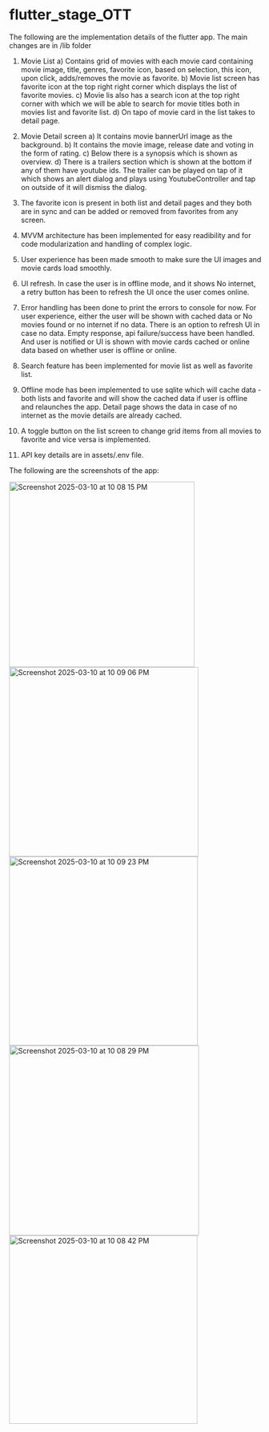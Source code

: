 # flutter_stage_OTT

The following are the implementation details of the flutter app. The main changes are in /lib folder

1) Movie List
    a) Contains grid of movies with each movie card containing movie image, title, genres, favorite icon, based on selection, this icon, upon click, adds/removes the movie as favorite.
    b) Movie list screen has favorite icon at the top right right corner which displays the list of favorite movies.
    c) Movie lis also has a search icon at the top right corner with which we will be able to search for movie titles both in movies list and favorite list.
    d) On tapo of movie card in the list takes to detail page.

2) Movie Detail screen
   a) It contains movie bannerUrl image as the background.
   b) It contains the movie image, release date and voting in the form of rating.
   c) Below there is a synopsis which is shown as overview.
   d) There is a trailers section which is shown at the bottom if any of them have youtube ids. The trailer can be played on tap of it which shows an alert dialog and plays using YoutubeController and tap on outside of it will dismiss the dialog.

3) The favorite icon is present in both list and detail pages and they both are in sync and can be added or removed from favorites from any screen.

4) MVVM architecture has been implemented for easy readibility and for code modularization and handling of complex logic.

5) User experience has been made smooth to  make sure the UI images and movie cards load smoothly.

6) UI refresh. In case the user is in offline mode, and it shows No internet, a retry button has been to refresh the UI once the user comes online. 

7) Error handling has been done to print the errors to console for now. For user experience, either the user will be shown with cached data or No movies found or no internet if no data. There is an option to refresh UI in case no data. Empty response, api failure/success have been handled. And user is notified or UI is shown with movie cards cached or online data based on whether user is offline or online.

8) Search feature has been implemented for movie list as well as favorite list.

9) Offline mode has been implemented to use sqlite which will cache data - both lists and favorite and will show the cached data if user is offline and relaunches the app. Detail page shows the data in case of no internet as the movie details are already cached.

10) A toggle button on the list screen to change grid items from all movies to favorite and  vice versa is implemented.

11) API key details are in assets/.env file.


The following are the screenshots of the app:

<img width="370" alt="Screenshot 2025-03-10 at 10 08 15 PM" src="https://github.com/user-attachments/assets/7943bc3a-4df5-446d-b185-0bec21480534" />
<img width="378" alt="Screenshot 2025-03-10 at 10 09 06 PM" src="https://github.com/user-attachments/assets/36986676-90e9-4cda-9c5f-10ec2df1cbd0" />
<img width="377" alt="Screenshot 2025-03-10 at 10 09 23 PM" src="https://github.com/user-attachments/assets/8435275c-0d5b-4abc-b8fe-07a0f9b9f515" />
<img width="379" alt="Screenshot 2025-03-10 at 10 08 29 PM" src="https://github.com/user-attachments/assets/3d8a7504-ce93-49e2-be6e-9ccfd2a18496" />
<img width="376" alt="Screenshot 2025-03-10 at 10 08 42 PM" src="https://github.com/user-attachments/assets/2d105a86-64cc-42f3-a499-de35d896d286" />





